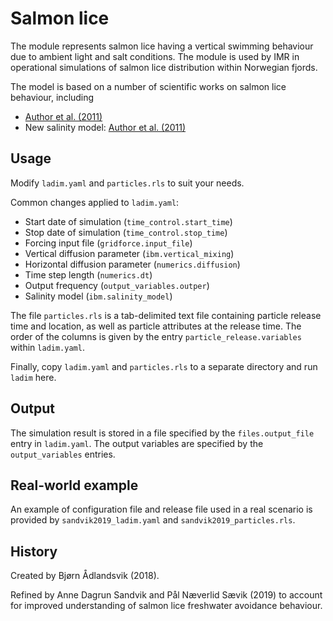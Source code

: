 # Salmon lice

The module represents salmon lice having a vertical swimming behaviour due to
ambient light and salt conditions. The module is used by IMR in operational
simulations of salmon lice distribution within Norwegian fjords.

The model is based on a number of scientific works on salmon lice behaviour, including
- [Author et al. (2011)](http://dx.doi.org/doicode_here)
- New salinity model: [Author et al. (2011)](http://dx.doi.org/doicode_here)

## Usage

Modify `ladim.yaml` and `particles.rls` to suit your needs.

Common changes applied to `ladim.yaml`:
- Start date of simulation (`time_control.start_time`)
- Stop date of simulation (`time_control.stop_time`)
- Forcing input file (`gridforce.input_file`)
- Vertical diffusion parameter (`ibm.vertical_mixing`)
- Horizontal diffusion parameter (`numerics.diffusion`)
- Time step length (`numerics.dt`)
- Output frequency (`output_variables.outper`)
- Salinity model (`ibm.salinity_model`)

The file `particles.rls` is a tab-delimited text file containing particle
release time and location, as well as particle attributes at the release time.
The order of the columns is given by the entry `particle_release.variables`
within `ladim.yaml`.

Finally, copy `ladim.yaml` and `particles.rls` to a separate directory and
run `ladim` here.


## Output

The simulation result is stored in a file specified by the `files.output_file`
entry in `ladim.yaml`. The output variables are specified by the
`output_variables` entries. 

## Real-world example 

An example of configuration file and release file used in a real scenario is
provided by `sandvik2019_ladim.yaml` and `sandvik2019_particles.rls`.


## History

Created by Bjørn Ådlandsvik (2018).

Refined by Anne Dagrun Sandvik and Pål Næverlid Sævik (2019) to account for
improved understanding of salmon lice freshwater avoidance behaviour.
